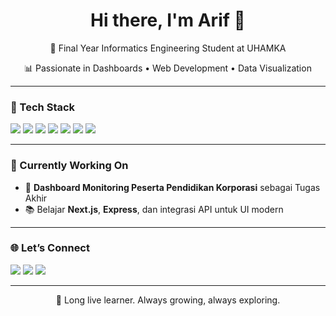<h1 align="center">Hi there, I'm Arif 👋</h1>
<p align="center">🌸 Final Year Informatics Engineering Student at UHAMKA</p>
<p align="center">📊 Passionate in Dashboards • Web Development • Data Visualization</p>

---

### 🔧 Tech Stack

<p align="left">
  <img src="https://img.shields.io/badge/-HTML5-EADFB4?style=for-the-badge&logo=html5&logoColor=black">
  <img src="https://img.shields.io/badge/-CSS3-DBDFFA?style=for-the-badge&logo=css3&logoColor=black">
  <img src="https://img.shields.io/badge/-JavaScript-FFE0AC?style=for-the-badge&logo=javascript&logoColor=black">
  <img src="https://img.shields.io/badge/-React-FCD5CE?style=for-the-badge&logo=react&logoColor=black">
  <img src="https://img.shields.io/badge/-TailwindCSS-C3F0CA?style=for-the-badge&logo=tailwind-css&logoColor=black">
  <img src="https://img.shields.io/badge/-Node.js-CBF1F5?style=for-the-badge&logo=node.js&logoColor=black">
  <img src="https://img.shields.io/badge/-PostgreSQL-F9F3DF?style=for-the-badge&logo=postgresql&logoColor=black">
</p>

---

### 💼 Currently Working On
- 🎯 **Dashboard Monitoring Peserta Pendidikan Korporasi** sebagai Tugas Akhir
- 📚 Belajar **Next.js**, **Express**, dan integrasi API untuk UI modern

---

### 🌐 Let’s Connect
<p align="left">
  <a href="https://www.linkedin.com/in/GENESISASM"><img src="https://img.shields.io/badge/LinkedIn- pastel?style=flat&logo=linkedin&logoColor=black&color=DBDFFA"></a>
  <a href="https://github.com/GENESISASM"><img src="https://img.shields.io/badge/GitHub- pastel?style=flat&logo=github&logoColor=black&color=FFE0AC"></a>
  <a href="https://instagram.com/yourhandle"><img src="https://img.shields.io/badge/Instagram- pastel?style=flat&logo=instagram&logoColor=black&color=FCD5CE"></a>
</p>

---

<sub><center>🧠 Long live learner. Always growing, always exploring.</center></sub>
